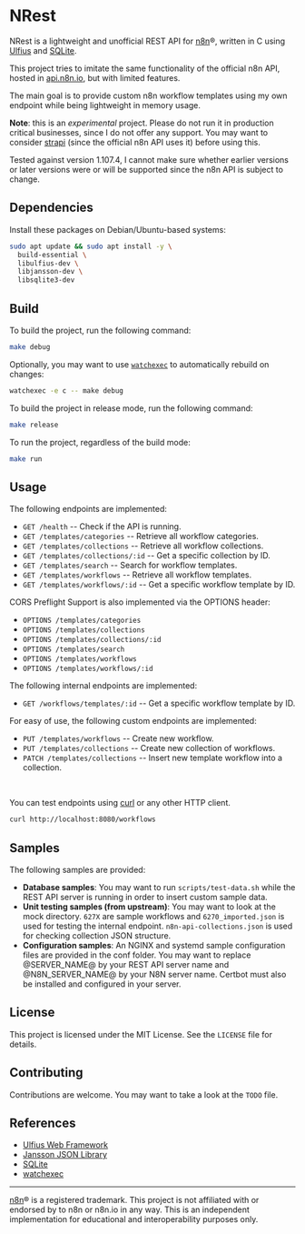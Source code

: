 # NRest

NRest is a lightweight and unofficial REST API for [n8n](https://n8n.io)®, written in C using [Ulfius](https://babelouest.github.io/ulfius) and [SQLite](https://sqlite.org).

This project tries to imitate the same functionality of the official n8n API, hosted in [api.n8n.io](https://api.n8n.io), but with limited features.

The main goal is to provide custom n8n workflow templates using my own endpoint while being lightweight in memory usage.

**Note**: this is an *experimental* project. Please do not run it in production critical businesses, since I do not offer any support. You may want to consider [strapi](https://strapi.io) (since the official n8n API uses it) before using this.

Tested against version 1.107.4, I cannot make sure whether earlier versions or later versions were or will be supported since the n8n API is subject to change.

## Dependencies

Install these packages on Debian/Ubuntu-based systems:

```sh
sudo apt update && sudo apt install -y \
  build-essential \
  libulfius-dev \
  libjansson-dev \
  libsqlite3-dev
```

## Build

To build the project, run the following command:

```sh
make debug
```

Optionally, you may want to use [`watchexec`](https://github.com/watchexec/watchexec) to automatically rebuild on changes:

```sh
watchexec -e c -- make debug
```

To build the project in release mode, run the following command:

```sh
make release
```

To run the project, regardless of the build mode:

```sh
make run
```

## Usage

The following endpoints are implemented:
* `GET /health` -- Check if the API is running.
* `GET /templates/categories` -- Retrieve all workflow categories.
* `GET /templates/collections` -- Retrieve all workflow collections.
* `GET /templates/collections/:id` -- Get a specific collection by ID.
* `GET /templates/search` -- Search for workflow templates.
* `GET /templates/workflows` -- Retrieve all workflow templates.
* `GET /templates/workflows/:id` -- Get a specific workflow template by ID.

CORS Preflight Support is also implemented via the OPTIONS header:
* `OPTIONS /templates/categories`
* `OPTIONS /templates/collections`
* `OPTIONS /templates/collections/:id`
* `OPTIONS /templates/search`
* `OPTIONS /templates/workflows`
* `OPTIONS /templates/workflows/:id`
  
The following internal endpoints are implemented:
* `GET /workflows/templates/:id` -- Get a specific workflow template by ID.

For easy of use, the following custom endpoints are implemented:
* `PUT /templates/workflows` -- Create new workflow.
* `PUT /templates/collections` -- Create new collection of workflows.
* `PATCH /templates/collections` -- Insert new template workflow into a collection.

<br>

You can test endpoints using [curl](https://curl.se) or any other HTTP client.

```sh
curl http://localhost:8080/workflows
```

## Samples
The following samples are provided:
* **Database samples**: You may want to run `scripts/test-data.sh` while the REST API server is running in order to insert custom sample data.
* **Unit testing samples (from upstream)**: You may want to look at the mock directory. `627X` are sample workflows and `6270_imported.json` is used for testing the internal endpoint. `n8n-api-collections.json` is used for checking collection JSON structure.
* **Configuration samples**: An NGINX and systemd sample configuration files are provided in the conf folder. You may want to replace @SERVER_NAME@ by your REST API server name and @N8N_SERVER_NAME@ by your N8N server name. Certbot must also be installed and configured in your server.

## License

This project is licensed under the MIT License. See the `LICENSE` file for details.

## Contributing

Contributions are welcome. You may want to take a look at the `TODO` file.

## References

* [Ulfius Web Framework](https://babelouest.github.io/ulfius)
* [Jansson JSON Library](https://github.com/akheron/jansson)
* [SQLite](https://sqlite.org)
* [watchexec](https://github.com/watchexec/watchexec)

---

[n8n](https://n8n.io)® is a registered trademark. This project is not affiliated with or endorsed by to n8n or n8n.io in any way. This is an independent implementation for educational and interoperability purposes only.

